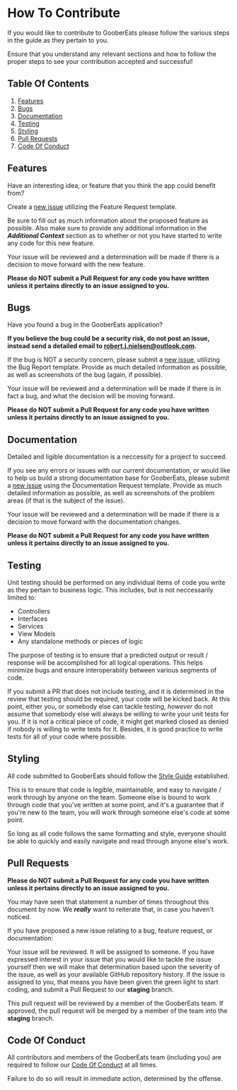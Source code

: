 # How To Contribute

If you would like to contribute to GooberEats please follow the various steps in the guide as they pertain to you.

Ensure that you understand any relevant sections and how to follow the proper steps to see your contribution accepted and successful!

## Table Of Contents
1. [Features](#features)
2. [Bugs](#bugs)
3. [Documentation](#documentation)
4. [Testing](#testing)
5. [Styling](#styling)
6. [Pull Requests](#pull-requests)
7. [Code Of Conduct](#code-of-conduct)

## Features

Have an interesting idea, or feature that you think the app could benefit from?

Create a [new issue](https://github.com/robertjnielsen/GooberEats/issues/new?assignees=&labels=&template=feature_request.md&title=) utilizing the Feature Request template.

Be sure to fill out as much information about the proposed feature as possible. Also make sure to provide any additional information in the _**Additional Context**_ section as to whether or not you have started to write any code for this new feature.

Your issue will be reviewed and a determination will be made if there is a decision to move forward with the new feature.

**Please do NOT submit a Pull Request for any code you have written unless it pertains directly to an issue assigned to you.**

## Bugs

Have you found a bug in the GooberEats application?

**If you believe the bug could be a security risk, do not post an issue, instead send a detailed email to [robert.j.nielsen@outlook.com](mailto:robert.j.nielsen@outlook.com).**

If the bug is NOT a security concern, please submit a [new issue](https://github.com/robertjnielsen/GooberEats/issues/new?assignees=&labels=&template=bug_report.md&title=), utilizing the Bug Report template. Provide as much detailed information as possible, as well as screenshots of the bug (again, if possible).

Your issue will be reviewed and a determination will be made if there is in fact a bug, and what the decision will be moving forward.

**Please do NOT submit a Pull Request for any code you have written unless it pertains directly to an issue assigned to you.**

## Documentation

Detailed and ligible documentation is a neccessity for a project to succeed.

If you see any errors or issues with our current documentation, or would like to help us build a strong documentation base for GooberEats, please submit a [new issue](https://github.com/robertjnielsen/GooberEats/issues/new?assignees=&labels=documentation&template=documentation_request.md&title=) using the Documentation Request template. Provide as much detailed information as possible, as well as screenshots of the problem areas (if that is the subject of the issue).

Your issue will be reviewed and a determination will be made if there is a decision to move forward with the documentation changes.

**Please do NOT submit a Pull Request for any code you have written unless it pertains directly to an issue assigned to you.**

## Testing

Unit testing should be performed on any individual items of code you write as they pertain to business logic. This includes, but is not neccessarily limited to:
- Controllers
- Interfaces
- Services
- View Models
- Any standalone methods or pieces of logic

The purpose of testing is to ensure that a predicted output or result / response will be accomplished for all logical operations. This helps minimize bugs and ensure interoperabiity between various segments of code.

If you submit a PR that does not include testing, and it is determined in the review that testing should be required, your code will be kicked back. At this point, either you, or somebody else can tackle testing, _however_ do not assume that somebody else will always be willing to write your unit tests for you. If it is not a critical piece of code, it might get marked closed as denied if nobody is willing to write tests for it. Besides, it is good practice to write tests for all of your code where possible.

## Styling

All code submitted to GooberEats should follow the [Style Guide](https://github.com/robertjnielsen/GooberEats/blob/master/STYLE_GUIDE.md) established.

This is to ensure that code is legible, maintainable, and easy to navigate / work through by anyone on the team. Someone else is bound to work through code that you've written at some point, and it's a guarantee that if you're new to the team, you will work through someone else's code at some point.

So long as all code follows the same formatting and style, everyone should be able to quickly and easily navigate and read through anyone else's work.

## Pull Requests

**Please do NOT submit a Pull Request for any code you have written unless it pertains directly to an issue assigned to you.**

You may have seen that statement a number of times throughout this document by now. We _**really**_ want to reiterate that, in case you haven't noticed.

If you have proposed a new issue relating to a bug, feature request, or documentation:

Your issue will be reviewed. It will be assigned to someone. If you have expressed interest in your issue that you would like to tackle the issue yourself then we will make that determination based upon the severity of the issue, as well as your available GitHub repository history. If the issue is assigned to you, that means you have been given the green light to start coding, and submit a Pull Request to our **staging** branch.

This pull request will be reviewed by a member of the GooberEats team. If approved, the pull request will be merged by a member of the team into the **staging** branch.

## Code Of Conduct
All contributors and members of the GooberEats team (including you) are required to follow our [Code Of Conduct](https://github.com/robertjnielsen/GooberEats/blob/master/CODE_OF_CONDUCT.md) at all times.

Failure to do so will result in immediate action, determined by the offense.
